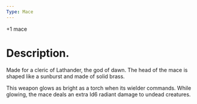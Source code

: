 ```yaml
---
Type: Mace
---
```

+1 mace
# Description.
Made for a cleric of Lathander, the god of dawn. The head of the mace is shaped like a sunburst and made of solid brass.

This weapon glows as bright as a torch when its wielder commands. While glowing, the mace deals an extra Id6 radiant damage to undead creatures.